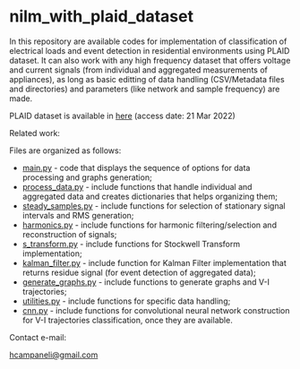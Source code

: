 # nilm_with_plaid_dataset
In this repository are available codes for implementation of classification of electrical loads and event detection in residential environments using PLAID dataset. It can also work with any high frequency dataset that offers voltage and current signals (from individual and aggregated measurements of appliances), as long as basic editting of data handling (CSV/Metadata files and directories) and parameters (like network and sample frequency) are made.

PLAID dataset is available in [here](https://figshare.com/articles/dataset/PLAID_-_A_Voltage_and_Current_Measurement_Dataset_for_Plug_Load_Appliance_Identification_in_Households/10084619/2) (access date: 21 Mar 2022)

Related work: 

Files are organized as follows:
* [main.py](https://github.com/hsneto/iftex/blob/master/textuais/testes.tex#L10) - code that displays the sequence of options for data processing and graphs generation;
* [process_data.py](https://github.com/hsneto/iftex/blob/master/textuais/testes.tex#L38) - include functions that handle individual and aggregated data and creates dictionaries that helps organizing them;
* [steady_samples.py](https://github.com/hsneto/iftex/blob/master/textuais/testes.tex#L60) - include functions for selection of stationary signal intervals and RMS generation;
* [harmonics.py](https://github.com/hsneto/iftex/blob/master/textuais/testes.tex#L60) - include functions for harmonic filtering/selection and reconstruction of signals;
* [s_transform.py](https://github.com/hsneto/iftex/blob/master/textuais/testes.tex#L60) - include functions for Stockwell Transform implementation;
* [kalman_filter.py](https://github.com/hsneto/iftex/blob/master/textuais/testes.tex#L60) - include function for Kalman Filter implementation that returns residue signal (for event detection of aggregated data);
* [generate_graphs.py](https://github.com/hsneto/iftex/blob/master/textuais/testes.tex#L60) - include functions to generate graphs and V-I trajectories;
* [utilities.py](https://github.com/hsneto/iftex/blob/master/textuais/testes.tex#L60) - include functions for specific data handling;
* [cnn.py](https://github.com/hsneto/iftex/blob/master/textuais/testes.tex#L60) - include functions for convolutional neural network construction for V-I trajectories classification, once they are available.

Contact e-mail:

hcampaneli@gmail.com



